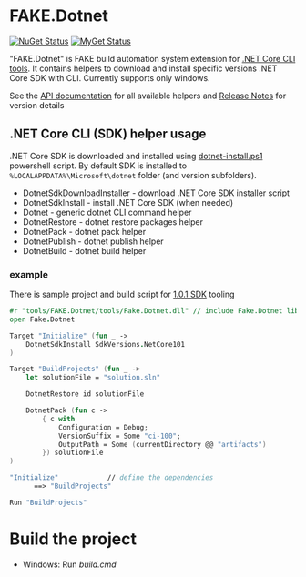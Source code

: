 # FAKE.Dotnet

[![NuGet Status](http://img.shields.io/nuget/v/FAKE.dotnet.svg?style=flat)](https://www.nuget.org/packages/FAKE.Dotnet/) [![MyGet Status](https://buildstats.info/myget/fakedotnet/FAKE.Dotnet)](https://www.myget.org/feed/fakedotnet/package/nuget/Fake.Dotnet)

"FAKE.Dotnet" is FAKE build automation system extension for [.NET Core CLI tools](http://github.com/dotnet/cli). It contains helpers to download and install specific versions .NET Core SDK with CLI. Currently supports only windows.

See the [API documentation](http://dolly22.github.io/FAKE.Dotnet/apidocs) for all available helpers and [Release Notes](https://github.com/dolly22/FAKE.Dotnet/blob/master/release_notes.md) for version details

## .NET Core CLI (SDK) helper usage

.NET Core SDK is downloaded and installed using [dotnet-install.ps1](https://github.com/dotnet/cli/blob/rel/1.0.0/scripts/obtain/dotnet-install.ps1) powershell script. By default SDK is installed to `%LOCALAPPDATA%\Microsoft\dotnet` folder (and version subfolders).

* DotnetSdkDownloadInstaller - download .NET Core SDK installer script
* DotnetSdkInstall - install .NET Core SDK (when needed)
* Dotnet - generic dotnet CLI command helper
* DotnetRestore - dotnet restore packages helper
* DotnetPack - dotnet pack helper
* DotnetPublish - dotnet publish helper
* DotnetBuild - dotnet build helper

### example

There is sample project and build script for [1.0.1 SDK](https://github.com/dolly22/FAKE.Dotnet/blob/master/samples/NetCoreSdk101/scripts/build.fsx) tooling

```fsharp
#r "tools/FAKE.Dotnet/tools/Fake.Dotnet.dll" // include Fake.Dotnet lib
open Fake.Dotnet

Target "Initialize" (fun _ ->
    DotnetSdkInstall SdkVersions.NetCore101
)

Target "BuildProjects" (fun _ ->
    let solutionFile = "solution.sln"

    DotnetRestore id solutionFile

    DotnetPack (fun c -> 
        { c with 
            Configuration = Debug;
            VersionSuffix = Some "ci-100";
            OutputPath = Some (currentDirectory @@ "artifacts")
        }) solutionFile
)

"Initialize"            // define the dependencies
      ==> "BuildProjects"

Run "BuildProjects"
```

# Build the project

* Windows: Run *build.cmd*
